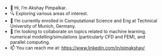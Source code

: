 - 👋 Hi, I’m Akshay Pimpalkar.
- 🔍 Exploring various areas of interest.
- 🌱 I’m currently enrolled in Computational Science and Eng at Technical University of Munich, Germany.
- 💞️ I’m looking to collaborate on topics related to machine learning, numerical modelling/simulations (particularly CFD and FEM), and parallel computing.
- 📫 You can reach me at: https://www.linkedin.com/in/pimakshay/

<!---
pimakshay/pimakshay is a ✨ special ✨ repository because its `README.md` (this file) appears on your GitHub profile.
You can click the Preview link to take a look at your changes.
--->
